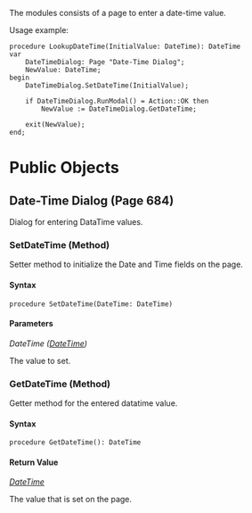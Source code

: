The modules consists of a page to enter a date-time value.

Usage example:

```
procedure LookupDateTime(InitialValue: DateTime): DateTime
var
    DateTimeDialog: Page "Date-Time Dialog";
    NewValue: DateTime;
begin
    DateTimeDialog.SetDateTime(InitialValue);

    if DateTimeDialog.RunModal() = Action::OK then
        NewValue := DateTimeDialog.GetDateTime;

    exit(NewValue);
end;
```


# Public Objects
## Date-Time Dialog (Page 684)

 Dialog for entering DataTime values.
 

### SetDateTime (Method) <a name="SetDateTime"></a> 

 Setter method to initialize the Date and Time fields on the page.
 

#### Syntax
```
procedure SetDateTime(DateTime: DateTime)
```
#### Parameters
*DateTime ([DateTime](https://docs.microsoft.com/en-us/dynamics365/business-central/dev-itpro/developer/methods-auto/datetime/datetime-data-type))* 

The value to set.

### GetDateTime (Method) <a name="GetDateTime"></a> 

 Getter method for the entered datatime value.
 

#### Syntax
```
procedure GetDateTime(): DateTime
```
#### Return Value
*[DateTime](https://docs.microsoft.com/en-us/dynamics365/business-central/dev-itpro/developer/methods-auto/datetime/datetime-data-type)*

The value that is set on the page.
